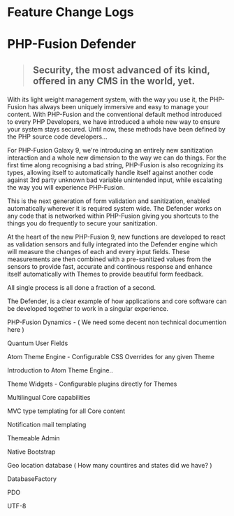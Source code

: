 Feature Change Logs
=======================

<h1>PHP-Fusion Defender</h1>

<h2><blockquote>Security, the most advanced of its kind, offered in any CMS in the world, yet.</blockquote></h2>
With its light weight management system, with the way you use it, the PHP-Fusion has always been uniquely immersive and easy to manage your content.
With PHP-Fusion and the conventional default method introduced to every PHP Developers, we have introduced a whole new way to ensure your system stays secured.
Until now, these methods have been defined by the PHP source code developers...

For PHP-Fusion Galaxy 9, we're introducing an entirely new sanitization interaction and a whole new dimension to the way we can do things.
For the first time along recognising a bad string, PHP-Fusion is also recognizing its types, allowing itself to automatically handle itself against
another code against 3rd party unknown bad variable unintended input, while escalating the way you will experience PHP-Fusion.

This is the next generation of form validation and sanitization, enabled automatically wherever it is required system wide.
The Defender works on any code that is networked within PHP-Fusion giving you shortcuts to the things you do frequently to secure your sanitization.

At the heart of the new PHP-Fusion 9, new functions are developed to react as validation sensors and fully integrated into the Defender engine which will measure the changes of
each and every input fields. These measurements are then combined with a pre-sanitized values from the sensors to provide fast, accurate and continous response and
enhance itself automatically with Themes to provide beautiful form feedback.

All single process is all done a fraction of a second.

The Defender, is a clear example of how applications and core software can be developed together to work in a singular experience.


<p>PHP-Fusion Dynamics - ( We need some decent non technical documention here )</p>

<p>Quantum User Fields</p>
<p>Atom Theme Engine - Configurable CSS Overrides for any given Theme</p>
<p>Introduction to Atom Theme Engine.. </p>
<p>Theme Widgets - Configurable plugins directly for Themes</p>
<p>Multilingual Core capabilities</p>
<p>MVC type templating for all Core content</p>
<p>Notification mail templating</p>
<p>Themeable Admin</p>
<p>Native Bootstrap</p>
<p>Geo location database ( How many countires and states did we have? )</p>
<p>DatabaseFactory</p>
<p>PDO</p>
<p>UTF-8</p>
